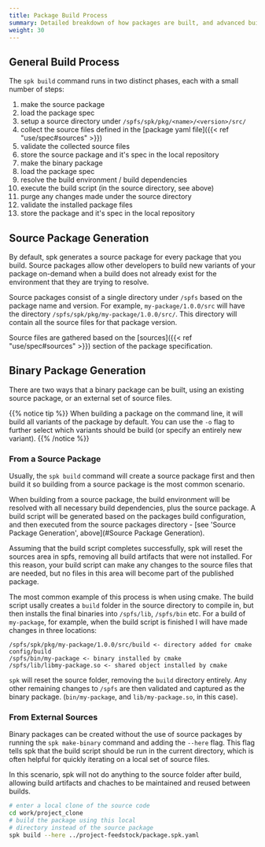 ```yaml
---
title: Package Build Process
summary: Detailed breakdown of how packages are built, and advanced build techniques
weight: 30
---
```


## General Build Process

The `spk build` command runs in two distinct phases, each with a small number of steps:

1. make the source package
1. load the package spec
1. setup a source directory under `/spfs/spk/pkg/<name>/<version>/src/`
1. collect the source files defined in the [package yaml file]({{< ref "use/spec#sources" >}})
1. validate the collected source files
1. store the source package and it's spec in the local repository
1. make the binary package
1. load the package spec
1. resolve the build environment / build dependencies
1. execute the build script (in the source directory, see above)
1. purge any changes made under the source directory
1. validate the installed package files
1. store the package and it's spec in the local repository

## Source Package Generation

By default, spk generates a source package for every package that you build. Source packages allow other developers to build new variants of your package on-demand when a build does not already exist for the environment that they are trying to resolve.

Source packages consist of a single directory under `/spfs` based on the package name and version. For example, `my-package/1.0.0/src` will have the directory `/spfs/spk/pkg/my-package/1.0.0/src/`. This directory will contain all the source files for that package version.

Source files are gathered based on the [sources]({{< ref "use/spec#sources" >}}) section of the package specification.

## Binary Package Generation

There are two ways that a binary package can be built, using an existing source package, or an external set of source files.

{{% notice tip %}}
When building a package on the command line, it will build all variants of the package by default. You can use the `-o` flag to further select which variants should be build (or specify an entirely new variant).
{{% /notice %}}

### From a Source Package

Usually, the `spk build` command will create a source package first and then build it so building from a source package is the most common scenario.

When building from a source package, the build environment will be resolved with all necessary build dependencies, plus the source package. A build script will be generated based on the packages build configuration, and then executed from the source packages directory - [see 'Source Package Generation', above](#Source Package Generation).

Assuming that the build script completes successfully, spk will reset the sources area in spfs, removing all build artifacts that were not installed. For this reason, your build script can make any changes to the source files that are needed, but no files in this area will become part of the published package.

The most common example of this process is when using cmake. The build script usally creates a `build` folder in the source directory to compile in, but then installs the final binaries into `/spfs/lib`, `/spfs/bin` etc. For a build of `my-package`, for example, when the build script is finished I will have made changes in three locations:

```
/spfs/spk/pkg/my-package/1.0.0/src/build <- directory added for cmake config/build
/spfs/bin/my-package <- binary installed by cmake
/spfs/lib/libmy-package.so <- shared object installed by cmake
```

`spk` will reset the source folder, removing the `build` directory entirely. Any other remaining changes to `/spfs` are then validated and captured as the binary package. (`bin/my-package`, and `lib/my-package.so`, in this case).

### From External Sources

Binary packages can be created without the use of source packages by running the `spk make-binary` command and adding the `--here` flag. This flag tells spk that the build script should be run in the current directory, which is often helpful for quickly iterating on a local set of source files.

In this scenario, spk will not do anything to the source folder after build, allowing build artifacts and chaches to be maintained and reused between builds.

```sh
# enter a local clone of the source code
cd work/project_clone
# build the package using this local
# directory instead of the source package
spk build --here ../project-feedstock/package.spk.yaml
```
